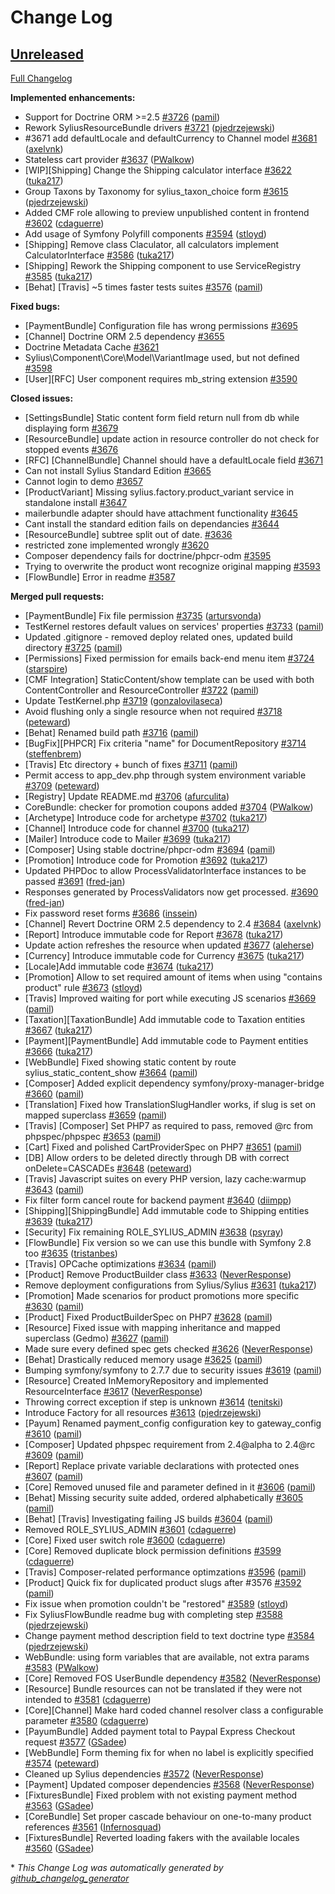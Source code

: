 # Change Log

## [Unreleased](https://github.com/Sylius/Sylius/tree/HEAD)

[Full Changelog](https://github.com/Sylius/Sylius/compare/v0.15.0...HEAD)

**Implemented enhancements:**

- Support for Doctrine ORM \>=2.5 [\#3726](https://github.com/Sylius/Sylius/pull/3726) ([pamil](https://github.com/pamil))
- Rework SyliusResourceBundle drivers [\#3721](https://github.com/Sylius/Sylius/pull/3721) ([pjedrzejewski](https://github.com/pjedrzejewski))
- \#3671 add defaultLocale and defaultCurrency to Channel model [\#3681](https://github.com/Sylius/Sylius/pull/3681) ([axelvnk](https://github.com/axelvnk))
- Stateless cart provider [\#3637](https://github.com/Sylius/Sylius/pull/3637) ([PWalkow](https://github.com/PWalkow))
- \[WIP\]\[Shipping\] Change the Shipping calculator interface [\#3622](https://github.com/Sylius/Sylius/pull/3622) ([tuka217](https://github.com/tuka217))
- Group Taxons by Taxonomy for sylius\_taxon\_choice form [\#3615](https://github.com/Sylius/Sylius/pull/3615) ([pjedrzejewski](https://github.com/pjedrzejewski))
- Added CMF role allowing to preview unpublished content in frontend [\#3602](https://github.com/Sylius/Sylius/pull/3602) ([cdaguerre](https://github.com/cdaguerre))
- Add usage of Symfony Polyfill components [\#3594](https://github.com/Sylius/Sylius/pull/3594) ([stloyd](https://github.com/stloyd))
- \[Shipping\] Remove class Claculator, all calculators implement CalculatorInterface [\#3586](https://github.com/Sylius/Sylius/pull/3586) ([tuka217](https://github.com/tuka217))
- \[Shipping\] Rework the Shipping component to use ServiceRegistry [\#3585](https://github.com/Sylius/Sylius/pull/3585) ([tuka217](https://github.com/tuka217))
- \[Behat\] \[Travis\] ~5 times faster tests suites [\#3576](https://github.com/Sylius/Sylius/pull/3576) ([pamil](https://github.com/pamil))

**Fixed bugs:**

- \[PaymentBundle\] Configuration file has wrong permissions [\#3695](https://github.com/Sylius/Sylius/issues/3695)
- \[Channel\] Doctrine ORM 2.5 dependency [\#3655](https://github.com/Sylius/Sylius/issues/3655)
- Doctrine Metadata Cache [\#3621](https://github.com/Sylius/Sylius/issues/3621)
- Sylius\Component\Core\Model\VariantImage used, but not defined [\#3598](https://github.com/Sylius/Sylius/issues/3598)
- \[User\]\[RFC\] User component requires mb\_string extension [\#3590](https://github.com/Sylius/Sylius/issues/3590)

**Closed issues:**

- \[SettingsBundle\] Static content form field return null from db while displaying form [\#3679](https://github.com/Sylius/Sylius/issues/3679)
- \[ResourceBundle\] update action in resource controller do not check for stopped events [\#3676](https://github.com/Sylius/Sylius/issues/3676)
- \[RFC\] \[ChannelBundle\] Channel should have a defaultLocale field [\#3671](https://github.com/Sylius/Sylius/issues/3671)
- Can not install Sylius Standard Edition [\#3665](https://github.com/Sylius/Sylius/issues/3665)
- Cannot login to demo [\#3657](https://github.com/Sylius/Sylius/issues/3657)
- \[ProductVariant\] Missing sylius.factory.product\_variant service in standalone install [\#3647](https://github.com/Sylius/Sylius/issues/3647)
- mailerbundle adapter should have attachment functionality [\#3645](https://github.com/Sylius/Sylius/issues/3645)
- Cant install the standard edition fails on dependancies  [\#3644](https://github.com/Sylius/Sylius/issues/3644)
- \[ResourceBundle\] subtree split out of date. [\#3636](https://github.com/Sylius/Sylius/issues/3636)
- restricted zone implemented wrongly [\#3620](https://github.com/Sylius/Sylius/issues/3620)
- Composer dependency fails for doctrine/phpcr-odm [\#3595](https://github.com/Sylius/Sylius/issues/3595)
- Trying to overwrite the product wont recognize original mapping  [\#3593](https://github.com/Sylius/Sylius/issues/3593)
- \[FlowBundle\] Error in readme [\#3587](https://github.com/Sylius/Sylius/issues/3587)

**Merged pull requests:**

- \[PaymentBundle\] Fix file permission [\#3735](https://github.com/Sylius/Sylius/pull/3735) ([artursvonda](https://github.com/artursvonda))
- TestKernel restores default values on services' properties [\#3733](https://github.com/Sylius/Sylius/pull/3733) ([pamil](https://github.com/pamil))
- Updated .gitignore - removed deploy related ones, updated build directory [\#3725](https://github.com/Sylius/Sylius/pull/3725) ([pamil](https://github.com/pamil))
- \[Permissions\] Fixed permission for emails back-end menu item [\#3724](https://github.com/Sylius/Sylius/pull/3724) ([starspire](https://github.com/starspire))
- \[CMF Integration\] StaticContent/show template can be used with both ContentController and ResourceController [\#3722](https://github.com/Sylius/Sylius/pull/3722) ([pamil](https://github.com/pamil))
- Update TestKernel.php [\#3719](https://github.com/Sylius/Sylius/pull/3719) ([gonzalovilaseca](https://github.com/gonzalovilaseca))
- Avoid flushing only a single resource when not required [\#3718](https://github.com/Sylius/Sylius/pull/3718) ([peteward](https://github.com/peteward))
- \[Behat\] Renamed build path [\#3716](https://github.com/Sylius/Sylius/pull/3716) ([pamil](https://github.com/pamil))
- \[BugFix\]\[PHPCR\] Fix criteria "name" for DocumentRepository [\#3714](https://github.com/Sylius/Sylius/pull/3714) ([steffenbrem](https://github.com/steffenbrem))
- \[Travis\] Etc directory + bunch of fixes [\#3711](https://github.com/Sylius/Sylius/pull/3711) ([pamil](https://github.com/pamil))
- Permit access to app\_dev.php through system environment variable  [\#3709](https://github.com/Sylius/Sylius/pull/3709) ([peteward](https://github.com/peteward))
- \[Registry\] Update README.md [\#3706](https://github.com/Sylius/Sylius/pull/3706) ([afurculita](https://github.com/afurculita))
- CoreBundle: checker for promotion coupons added [\#3704](https://github.com/Sylius/Sylius/pull/3704) ([PWalkow](https://github.com/PWalkow))
- \[Archetype\] Introduce code for archetype [\#3702](https://github.com/Sylius/Sylius/pull/3702) ([tuka217](https://github.com/tuka217))
- \[Channel\] Introduce code for channel [\#3700](https://github.com/Sylius/Sylius/pull/3700) ([tuka217](https://github.com/tuka217))
- \[Mailer\] Introduce code to Mailer [\#3699](https://github.com/Sylius/Sylius/pull/3699) ([tuka217](https://github.com/tuka217))
- \[Composer\] Using stable doctrine/phpcr-odm [\#3694](https://github.com/Sylius/Sylius/pull/3694) ([pamil](https://github.com/pamil))
- \[Promotion\] Introduce code for Promotion [\#3692](https://github.com/Sylius/Sylius/pull/3692) ([tuka217](https://github.com/tuka217))
- Updated PHPDoc to allow ProcessValidatorInterface instances to be passed [\#3691](https://github.com/Sylius/Sylius/pull/3691) ([fred-jan](https://github.com/fred-jan))
- Responses generated by ProcessValidators now get processed. [\#3690](https://github.com/Sylius/Sylius/pull/3690) ([fred-jan](https://github.com/fred-jan))
- Fix password reset forms [\#3686](https://github.com/Sylius/Sylius/pull/3686) ([inssein](https://github.com/inssein))
- \[Channel\] Revert Doctrine ORM 2.5 dependency to 2.4 [\#3684](https://github.com/Sylius/Sylius/pull/3684) ([axelvnk](https://github.com/axelvnk))
- \[Report\] Introduce immutable code for Report [\#3678](https://github.com/Sylius/Sylius/pull/3678) ([tuka217](https://github.com/tuka217))
- Update action refreshes the resource when updated [\#3677](https://github.com/Sylius/Sylius/pull/3677) ([aleherse](https://github.com/aleherse))
- \[Currency\] Introduce immutable code for Currency [\#3675](https://github.com/Sylius/Sylius/pull/3675) ([tuka217](https://github.com/tuka217))
- \[Locale\]Add immutable code [\#3674](https://github.com/Sylius/Sylius/pull/3674) ([tuka217](https://github.com/tuka217))
- \[Promotion\] Allow to set required amount of items when using "contains product" rule [\#3673](https://github.com/Sylius/Sylius/pull/3673) ([stloyd](https://github.com/stloyd))
- \[Travis\] Improved waiting for port while executing JS scenarios [\#3669](https://github.com/Sylius/Sylius/pull/3669) ([pamil](https://github.com/pamil))
- \[Taxation\]\[TaxationBundle\] Add immutable code to Taxation entities [\#3667](https://github.com/Sylius/Sylius/pull/3667) ([tuka217](https://github.com/tuka217))
- \[Payment\]\[PaymentBundle\] Add immutable code to Payment entities [\#3666](https://github.com/Sylius/Sylius/pull/3666) ([tuka217](https://github.com/tuka217))
- \[WebBundle\] Fixed showing static content by route sylius\_static\_content\_show [\#3664](https://github.com/Sylius/Sylius/pull/3664) ([pamil](https://github.com/pamil))
- \[Composer\] Added explicit dependency symfony/proxy-manager-bridge [\#3660](https://github.com/Sylius/Sylius/pull/3660) ([pamil](https://github.com/pamil))
- \[Translation\] Fixed how TranslationSlugHandler works, if slug is set on mapped superclass [\#3659](https://github.com/Sylius/Sylius/pull/3659) ([pamil](https://github.com/pamil))
- \[Travis\] \[Composer\] Set PHP7 as required to pass, removed @rc from phpspec/phpspec [\#3653](https://github.com/Sylius/Sylius/pull/3653) ([pamil](https://github.com/pamil))
- \[Cart\] Fixed and polished CartProviderSpec on PHP7 [\#3651](https://github.com/Sylius/Sylius/pull/3651) ([pamil](https://github.com/pamil))
- \[DB\] Allow orders to be deleted directly through DB with correct onDelete=CASCADEs [\#3648](https://github.com/Sylius/Sylius/pull/3648) ([peteward](https://github.com/peteward))
- \[Travis\] Javascript suites on every PHP version, lazy cache:warmup [\#3643](https://github.com/Sylius/Sylius/pull/3643) ([pamil](https://github.com/pamil))
- Fix filter form cancel route for backend payment [\#3640](https://github.com/Sylius/Sylius/pull/3640) ([diimpp](https://github.com/diimpp))
- \[Shipping\]\[ShippingBundle\] Add immutable code to Shipping entities [\#3639](https://github.com/Sylius/Sylius/pull/3639) ([tuka217](https://github.com/tuka217))
- \[Security\] Fix remaining ROLE\_SYLIUS\_ADMIN [\#3638](https://github.com/Sylius/Sylius/pull/3638) ([psyray](https://github.com/psyray))
- \[FlowBundle\] Fix version so we can use this bundle with Symfony 2.8 too [\#3635](https://github.com/Sylius/Sylius/pull/3635) ([tristanbes](https://github.com/tristanbes))
- \[Travis\] OPCache optimizations [\#3634](https://github.com/Sylius/Sylius/pull/3634) ([pamil](https://github.com/pamil))
- \[Product\] Remove ProductBuilder class [\#3633](https://github.com/Sylius/Sylius/pull/3633) ([NeverResponse](https://github.com/NeverResponse))
- Remove deployment configurations from Sylius/Sylius [\#3631](https://github.com/Sylius/Sylius/pull/3631) ([tuka217](https://github.com/tuka217))
- \[Promotion\] Made scenarios for product promotions more specific [\#3630](https://github.com/Sylius/Sylius/pull/3630) ([pamil](https://github.com/pamil))
- \[Product\] Fixed ProductBuilderSpec on PHP7 [\#3628](https://github.com/Sylius/Sylius/pull/3628) ([pamil](https://github.com/pamil))
- \[Resource\] Fixed issue with mapping inheritance and mapped superclass \(Gedmo\) [\#3627](https://github.com/Sylius/Sylius/pull/3627) ([pamil](https://github.com/pamil))
- Made sure every defined spec gets checked [\#3626](https://github.com/Sylius/Sylius/pull/3626) ([NeverResponse](https://github.com/NeverResponse))
- \[Behat\] Drastically reduced memory usage [\#3625](https://github.com/Sylius/Sylius/pull/3625) ([pamil](https://github.com/pamil))
- Bumping symfony/symfony to 2.7.7 due to security issues [\#3619](https://github.com/Sylius/Sylius/pull/3619) ([pamil](https://github.com/pamil))
- \[Resource\] Created InMemoryRepository and implemented ResourceInterface [\#3617](https://github.com/Sylius/Sylius/pull/3617) ([NeverResponse](https://github.com/NeverResponse))
- Throwing correct exception if step is unknown [\#3614](https://github.com/Sylius/Sylius/pull/3614) ([tenitski](https://github.com/tenitski))
- Introduce Factory for all resources [\#3613](https://github.com/Sylius/Sylius/pull/3613) ([pjedrzejewski](https://github.com/pjedrzejewski))
- \[Payum\] Renamed payment\_config configuration key to gateway\_config [\#3610](https://github.com/Sylius/Sylius/pull/3610) ([pamil](https://github.com/pamil))
- \[Composer\] Updated phpspec requirement from 2.4@alpha to 2.4@rc [\#3609](https://github.com/Sylius/Sylius/pull/3609) ([pamil](https://github.com/pamil))
- \[Report\] Replace private variable declarations with protected ones [\#3607](https://github.com/Sylius/Sylius/pull/3607) ([pamil](https://github.com/pamil))
- \[Core\] Removed unused file and parameter defined in it [\#3606](https://github.com/Sylius/Sylius/pull/3606) ([pamil](https://github.com/pamil))
- \[Behat\] Missing security suite added, ordered alphabetically [\#3605](https://github.com/Sylius/Sylius/pull/3605) ([pamil](https://github.com/pamil))
- \[Behat\] \[Travis\] Investigating failing JS builds [\#3604](https://github.com/Sylius/Sylius/pull/3604) ([pamil](https://github.com/pamil))
- Removed ROLE\_SYLIUS\_ADMIN [\#3601](https://github.com/Sylius/Sylius/pull/3601) ([cdaguerre](https://github.com/cdaguerre))
- \[Core\] Fixed user switch role [\#3600](https://github.com/Sylius/Sylius/pull/3600) ([cdaguerre](https://github.com/cdaguerre))
- \[Core\] Removed duplicate block permission definitions [\#3599](https://github.com/Sylius/Sylius/pull/3599) ([cdaguerre](https://github.com/cdaguerre))
- \[Travis\] Composer-related performance optimzations [\#3596](https://github.com/Sylius/Sylius/pull/3596) ([pamil](https://github.com/pamil))
- \[Product\] Quick fix for duplicated product slugs after \#3576 [\#3592](https://github.com/Sylius/Sylius/pull/3592) ([pamil](https://github.com/pamil))
- Fix issue when promotion couldn't be "restored" [\#3589](https://github.com/Sylius/Sylius/pull/3589) ([stloyd](https://github.com/stloyd))
- Fix SyliusFlowBundle readme bug with completing step [\#3588](https://github.com/Sylius/Sylius/pull/3588) ([pjedrzejewski](https://github.com/pjedrzejewski))
- Change payment method description field to text doctrine type [\#3584](https://github.com/Sylius/Sylius/pull/3584) ([pjedrzejewski](https://github.com/pjedrzejewski))
- WebBundle: using form variables that are available, not extra params [\#3583](https://github.com/Sylius/Sylius/pull/3583) ([PWalkow](https://github.com/PWalkow))
- \[Core\] Removed FOS UserBundle dependency [\#3582](https://github.com/Sylius/Sylius/pull/3582) ([NeverResponse](https://github.com/NeverResponse))
- \[Resource\] Bundle resources can not be translated if they were not intended to [\#3581](https://github.com/Sylius/Sylius/pull/3581) ([cdaguerre](https://github.com/cdaguerre))
- \[Core\]\[Channel\] Make hard coded channel resolver class a configurable parameter [\#3580](https://github.com/Sylius/Sylius/pull/3580) ([cdaguerre](https://github.com/cdaguerre))
- \[PayumBundle\] Added payment total to Paypal Express Checkout request [\#3577](https://github.com/Sylius/Sylius/pull/3577) ([GSadee](https://github.com/GSadee))
- \[WebBundle\] Form theming fix for when no label is explicitly specified  [\#3574](https://github.com/Sylius/Sylius/pull/3574) ([peteward](https://github.com/peteward))
- Cleaned up Sylius dependencies [\#3572](https://github.com/Sylius/Sylius/pull/3572) ([NeverResponse](https://github.com/NeverResponse))
- \[Payment\] Updated composer dependencies [\#3568](https://github.com/Sylius/Sylius/pull/3568) ([NeverResponse](https://github.com/NeverResponse))
- \[FixturesBundle\] Fixed problem with not existing payment method [\#3563](https://github.com/Sylius/Sylius/pull/3563) ([GSadee](https://github.com/GSadee))
- \[CoreBundle\] Set proper cascade behaviour on one-to-many product references [\#3561](https://github.com/Sylius/Sylius/pull/3561) ([Infernosquad](https://github.com/Infernosquad))
- \[FixturesBundle\] Reverted loading fakers with the available locales [\#3560](https://github.com/Sylius/Sylius/pull/3560) ([GSadee](https://github.com/GSadee))



\* *This Change Log was automatically generated by [github_changelog_generator](https://github.com/skywinder/Github-Changelog-Generator)*